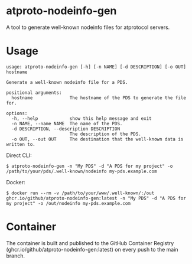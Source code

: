 # atproto-nodeinfo-gen

A tool to generate well-known nodeinfo files for atprotocol servers.

# Usage

    usage: atproto-nodeinfo-gen [-h] [-n NAME] [-d DESCRIPTION] [-o OUT] hostname
    
    Generate a well-known nodeinfo file for a PDS.
    
    positional arguments:
      hostname              The hostname of the PDS to generate the file for.
    
    options:
      -h, --help            show this help message and exit
      -n NAME, --name NAME  The name of the PDS.
      -d DESCRIPTION, --description DESCRIPTION
                            The description of the PDS.
      -o OUT, --out OUT     The destination that the well-known data is written to.

Direct CLI:

    $ atproto-nodeinfo-gen -n "My PDS" -d "A PDS for my project" -o /path/to/your/pds/.well-known/nodeinfo my-pds.example.com

Docker:

    $ docker run --rm -v /path/to/your/www/.well-known/:/out ghcr.io/github/atproto-nodeinfo-gen:latest -n "My PDS" -d "A PDS for my project" -o /out/nodeinfo my-pds.example.com

# Container

The container is built and published to the GitHub Container Registry (ghcr.io/github/atproto-nodeinfo-gen:latest) on every push to the main branch.

